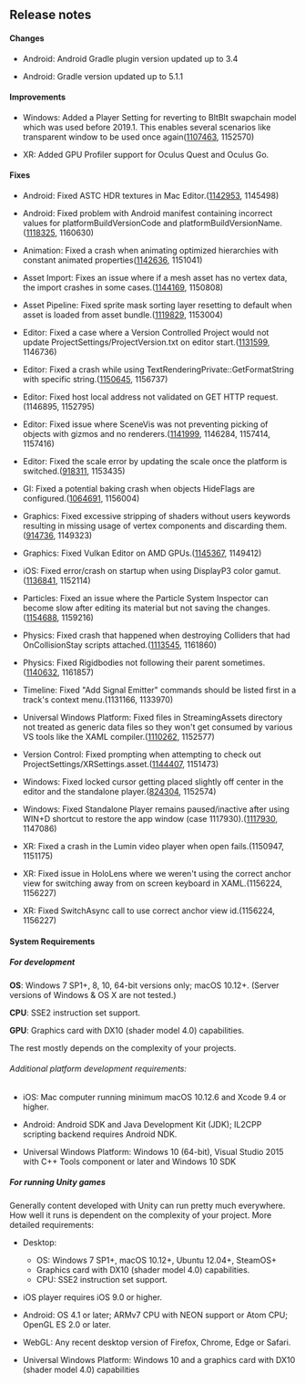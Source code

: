 ## Release notes

#### Changes

-   Android: Android Gradle plugin version updated up to 3.4

-   Android: Gradle version updated up to 5.1.1

#### Improvements

-   Windows: Added a Player Setting for reverting to BltBlt swapchain model which was used before 2019.1. This enables several scenarios like transparent window to be used once again([1107463](https://issuetracker.unity3d.com/issues/regression-window-as-a-transparent-overlay-fails-when-using-dwmextendframeintoclientarea-in-the-2019-dot-1-versions), 1152570)

-   XR: Added GPU Profiler support for Oculus Quest and Oculus Go.

#### Fixes

-   Android: Fixed ASTC HDR textures in Mac Editor.([1142953](https://issuetracker.unity3d.com/issues/astc-hdr-textures-are-broken-in-maceditor-slash-metal), 1145498)

-   Android: Fixed problem with Android manifest containing incorrect values for platformBuildVersionCode and platformBuildVersionName.([1118325](https://issuetracker.unity3d.com/issues/android-android-manifest-contains-incorrect-values-for-platformbuildversioncode-and-platformbuildversionname), 1160630)

-   Animation: Fixed a crash when animating optimized hierarchies with constant animated properties([1142636](https://issuetracker.unity3d.com/issues/animator-controller-causes-the-editor-to-crash-on-mecanim-animation-transformvaluesfromclip-when-entering-play-mode), 1151041)

-   Asset Import: Fixes an issue where if a mesh asset has no vertex data, the import crashes in some cases.([1144169](https://issuetracker.unity3d.com/issues/unity-freeze-and-mono-arch-find-jit-info-ext-crash-when-importing-corrupted-mesh-asset-files), 1150808)

-   Asset Pipeline: Fixed sprite mask sorting layer resetting to default when asset is loaded from asset bundle.([1119829](https://issuetracker.unity3d.com/issues/asset-bundles-sprite-mask-sorting-layer-resets-to-default-when-asset-is-loaded-from-asset-bundle), 1153004)

-   Editor: Fixed a case where a Version Controlled Project would not update ProjectSettings/ProjectVersion.txt on editor start.([1131599](https://issuetracker.unity3d.com/issues/perforce-reverting-the-projectversion-file-marks-it-as-read-only-preventing-any-further-updates), 1146736)

-   Editor: Fixed a crash while using TextRenderingPrivate::GetFormatString with specific string.([1150645](https://issuetracker.unity3d.com/issues/crash-on-textrenderingprivate-getformatstring-when-using-specific-string), 1156737)

-   Editor: Fixed host local address not validated on GET HTTP request.(1146895, 1152795)

-   Editor: Fixed issue where SceneVis was not preventing picking of objects with gizmos and no renderers.([1141999](https://issuetracker.unity3d.com/issues/canvas-objects-are-selectable-when-they-are-hidden), 1146284, 1157414, 1157416)

-   Editor: Fixed the scale error by updating the scale once the platform is switched.([918311](https://issuetracker.unity3d.com/issues/switching-between-platforms-results-into-game-views-resolution-slash-aspect-ratio-scale-settings-not-changing), 1153435)

-   GI: Fixed a potential baking crash when objects HideFlags are configured.([1064691](https://issuetracker.unity3d.com/issues/console-is-continuously-spammed-with-assertion-failed-on-expression-kvalidsceneobjectidentifier-equals-equals-res-after-project-update), 1156004)

-   Graphics: Fixed excessive stripping of shaders without users keywords resulting in missing usage of vertex components and discarding them.([914736](https://issuetracker.unity3d.com/issues/meshes-lose-vertex-color-in-builds-with-static-batching-enabled-when-certain-shaders-are-present-in-the-scene), 1149323)

-   Graphics: Fixed Vulkan Editor on AMD GPUs.([1145367](https://issuetracker.unity3d.com/issues/vulkan-amd-objects-do-not-get-rendered-when-the-camera-has-clear-flags-set-to-skybox), 1149412)

-   iOS: Fixed error/crash on startup when using DisplayP3 color gamut.([1136841](https://issuetracker.unity3d.com/issues/ios-metal-displayp3-color-gamut-results-in-metal-errors-on-startup-in-generatebuiltintextures), 1152114)

-   Particles: Fixed an issue where the Particle System Inspector can become slow after editing its material but not saving the changes.([1154688](https://issuetracker.unity3d.com/issues/system-becomes-slow-when-using-a-particle-system-with-a-material-that-has-a-shader-that-uses-a-custom-shader-gui), 1159216)

-   Physics: Fixed crash that happened when destroying Colliders that had OnCollisionStay scripts attached.([1113545](https://issuetracker.unity3d.com/issues/crash-on-simulationcallbackreceiver-oncontact-when-objects-are-destructing), 1161860)

-   Physics: Fixed Rigidbodies not following their parent sometimes.([1140632](https://issuetracker.unity3d.com/issues/ontriggerenter-is-called-inconsistently-when-moving-a-trigger-via-input-key-press-with-addforce), 1161857)

-   Timeline: Fixed \"Add Signal Emitter\" commands should be listed first in a track\'s context menu.(1131166, 1133970)

-   Universal Windows Platform: Fixed files in StreamingAssets directory not treated as generic data files so they won\'t get consumed by various VS tools like the XAML compiler.([1110262](https://issuetracker.unity3d.com/issues/uwp-il2cpp-visual-studios-builds-fails-with-xamlcompiler-error), 1152577)

-   Version Control: Fixed prompting when attempting to check out ProjectSettings/XRSettings.asset.([1144407](https://issuetracker.unity3d.com/issues/vcs-xrsettings-file-shows-checkout-pop-up-which-is-inconsistent-with-other-settings-files), 1151473)

-   Windows: Fixed locked cursor getting placed slightly off center in the editor and the standalone player.([824304](https://issuetracker.unity3d.com/issues/input-dot-mouseposition-returns-incorrect-value-when-using-locked-cursor), 1152574)

-   Windows: Fixed Standalone Player remains paused/inactive after using WIN+D shortcut to restore the app window (case 1117930).([1117930](https://issuetracker.unity3d.com/issues/canvas-elements-are-disabled-in-the-build-project-when-navigating-in-and-out-of-desktop-by-using-win-plus-d), 1147086)

-   XR: Fixed a crash in the Lumin video player when open fails.(1150947, 1151175)

-   XR: Fixed issue in HoloLens where we weren\'t using the correct anchor view for switching away from on screen keyboard in XAML.(1156224, 1156227)

-   XR: Fixed SwitchAsync call to use correct anchor view id.(1156224, 1156227)

#### System Requirements

##### For development

**OS**: Windows 7 SP1+, 8, 10, 64-bit versions only; macOS 10.12+. (Server versions of Windows & OS X are not tested.)

**CPU**: SSE2 instruction set support.

**GPU**: Graphics card with DX10 (shader model 4.0) capabilities.

The rest mostly depends on the complexity of your projects.

###### Additional platform development requirements:

-   iOS: Mac computer running minimum macOS 10.12.6 and Xcode 9.4 or higher.

-   Android: Android SDK and Java Development Kit (JDK); IL2CPP scripting backend requires Android NDK.

-   Universal Windows Platform: Windows 10 (64-bit), Visual Studio 2015 with C++ Tools component or later and Windows 10 SDK

##### For running Unity games

Generally content developed with Unity can run pretty much everywhere. How well it runs is dependent on the complexity of your project. More detailed requirements:

-   Desktop:

    -   OS: Windows 7 SP1+, macOS 10.12+, Ubuntu 12.04+, SteamOS+
    -   Graphics card with DX10 (shader model 4.0) capabilities.
    -   CPU: SSE2 instruction set support.

-   iOS player requires iOS 9.0 or higher.

-   Android: OS 4.1 or later; ARMv7 CPU with NEON support or Atom CPU; OpenGL ES 2.0 or later.

-   WebGL: Any recent desktop version of Firefox, Chrome, Edge or Safari.

-   Universal Windows Platform: Windows 10 and a graphics card with DX10 (shader model 4.0) capabilities
